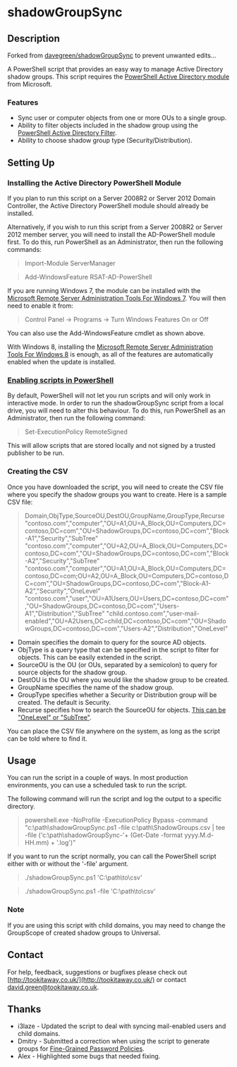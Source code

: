shadowGroupSync
====================

Description
---------------------

Forked from [davegreen/shadowGroupSync](https://github.com/davegreen/shadowGroupSync) to prevent unwanted edits... 

A PowerShell script that provides an easy way to manage Active Directory shadow groups. 
This script requires the [PowerShell Active Directory module](http://technet.microsoft.com/en-us/library/ee617195.aspx) from Microsoft.

### Features

- Sync user or computer objects from one or more OUs to a single group.
- Ability to filter objects included in the shadow group using the [PowerShell Active Directory Filter](http://technet.microsoft.com/en-us/library/hh531527).
- Ability to choose shadow group type (Security/Distribution).

Setting Up
---------------------

### Installing the Active Directory PowerShell Module

If you plan to run this script on a Server 2008R2 or Server 2012 Domain Controller, the Active Directory PowerShell module should already be installed.

Alternatively, if you wish to run this script from a Server 2008R2 or Server 2012 member server, you will need to install the AD-PowerShell module first. To do this, run PowerShell as an Administrator, then run the following commands:

> Import-Module ServerManager

> Add-WindowsFeature RSAT-AD-PowerShell

If you are running Windows 7, the module can be installed with the [Microsoft Remote Server Administration Tools For Windows 7](http://www.microsoft.com/en-us/download/details.aspx?id=7887). 
You will then need to enable it from:

> Control Panel -> Programs -> Turn Windows Features On or Off

You can also use the Add-WindowsFeature cmdlet as shown above.

With Windows 8, installing the [Microsoft Remote Server Administration Tools For Windows 8](http://www.microsoft.com/en-gb/download/details.aspx?id=28972) is enough, as all of the features are automatically enabled when the update is installed.

### [Enabling scripts in PowerShell](http://technet.microsoft.com/en-us/library/hh849812.aspx)

By default, PowerShell will not let you run scripts and will only work in interactive mode. In order to run the shadowGroupSync script from a local drive, you will need to alter this behaviour. To do this, run PowerShell as an Administrator, then run the following command:

> Set-ExecutionPolicy RemoteSigned

This will allow scripts that are stored locally and not signed by a trusted publisher to be run.

### Creating the CSV

Once you have downloaded the script, you will need to create the CSV file where you specify the shadow groups you want to create. Here is a sample CSV file:

> Domain,ObjType,SourceOU,DestOU,GroupName,GroupType,Recurse
> "contoso.com","computer","OU=A1,OU=A_Block,OU=Computers,DC=contoso,DC=com","OU=ShadowGroups,DC=contoso,DC=com","Block-A1","Security","SubTree"
> "contoso.com","computer","OU=A2,OU=A_Block,OU=Computers,DC=contoso,DC=com","OU=ShadowGroups,DC=contoso,DC=com","Block-A2","Security","SubTree"
> "contoso.com","computer","OU=A1,OU=A_Block,OU=Computers,DC=contoso,DC=com;OU=A2,OU=A_Block,OU=Computers,DC=contoso,DC=com","OU=ShadowGroups,DC=contoso,DC=com","Block-A1-A2","Security","OneLevel"
> "contoso.com","user","OU=A1Users,OU=Users,DC=contoso,DC=com","OU=ShadowGroups,DC=contoso,DC=com","Users-A1","Distribution","SubTree"
> "child.contoso.com","user-mail-enabled","OU=A2Users,DC=child,DC=contoso,DC=com","OU=ShadowGroups,DC=contoso,DC=com","Users-A2","Distribution","OneLevel"

- Domain specifies the domain to query for the source AD objects.
- ObjType is a query type that can be specified in the script to filter for objects. This can be easily extended in the script.
- SourceOU is the OU (or OUs, separated by a semicolon) to query for source objects for the shadow group.
- DestOU is the OU where you would like the shadow group to be created.
- GroupName specifies the name of the shadow group.
- GroupType specifies whether a Security or Distribution group will be created. The default is Security.
- Recurse specifies how to search the SourceOU for objects. [This can be "OneLevel" or "SubTree"](http://technet.microsoft.com/en-us/library/ee617241.aspx).

You can place the CSV file anywhere on the system, as long as the script can be told where to find it.

Usage
---------------------

You can run the script in a couple of ways. In most production environments, you can use a scheduled task to run the script.

The following command will run the script and log the output to a specific directory.

> powershell.exe -NoProfile -ExecutionPolicy Bypass -command "c:\path\shadowGroupSync.ps1 -file c:\path\ShadowGroups.csv | tee -file ('c:\path\shadowGroupSync-'+ (Get-Date -format yyyy.M.d-HH.mm) + '.log')"

If you want to run the script normally, you can call the PowerShell script either with or without the '-file' argument.

> ./shadowGroupSync.ps1 'C:\path\to\csv'

> ./shadowGroupSync.ps1 -file 'C:\path\to\csv'

### Note
If you are using this script with child domains, you may need to change the GroupScope of created shadow groups to Universal.

Contact
---------------------

For help, feedback, suggestions or bugfixes please check out [http://tookitaway.co.uk/](http://tookitaway.co.uk/) or contact david.green@tookitaway.co.uk.

Thanks
---------------------

- i3laze - Updated the script to deal with syncing mail-enabled users and child domains.
- Dmitry - Submitted a correction when using the script to generate groups for [Fine-Grained Password Policies](http://technet.microsoft.com/en-us/library/cc770394).
- Alex - Highlighted some bugs that needed fixing.
